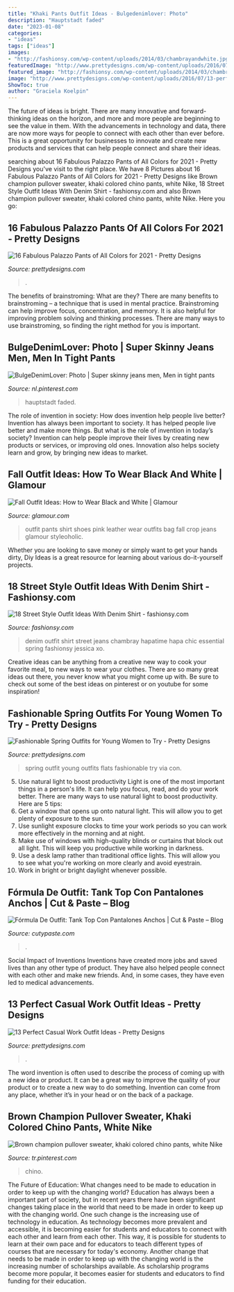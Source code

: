 ```yaml
---
title: "Khaki Pants Outfit Ideas - Bulgedenimlover: Photo"
description: "Hauptstadt faded"
date: "2023-01-08"
categories:
- "ideas"
tags: ["ideas"]
images:
- "http://fashionsy.com/wp-content/uploads/2014/03/chambrayandwhite.jpg"
featuredImage: "http://www.prettydesigns.com/wp-content/uploads/2016/07/13-perfect-casual-work-outfit-ideas-11.jpg"
featured_image: "http://fashionsy.com/wp-content/uploads/2014/03/chambrayandwhite.jpg"
image: "http://www.prettydesigns.com/wp-content/uploads/2016/07/13-perfect-casual-work-outfit-ideas-11.jpg"
ShowToc: true
author: "Graciela Koelpin"
---
```



The future of ideas is bright. There are many innovative and forward-thinking ideas on the horizon, and more and more people are beginning to see the value in them. With the advancements in technology and data, there are now more ways for people to connect with each other than ever before. This is a great opportunity for businesses to innovate and create new products and services that can help people connect and share their ideas.

	

		
searching about 16 Fabulous Palazzo Pants of All Colors for 2021 - Pretty Designs you've visit to the right place. We have 8 Pictures about 16 Fabulous Palazzo Pants of All Colors for 2021 - Pretty Designs like Brown champion pullover sweater, khaki colored chino pants, white Nike, 18 Street Style Outfit Ideas With Denim Shirt - fashionsy.com and also Brown champion pullover sweater, khaki colored chino pants, white Nike. Here you go:
		
    
## 16 Fabulous Palazzo Pants Of All Colors For 2021 - Pretty Designs

<img loading=lazy src="https://www.prettydesigns.com/wp-content/uploads/2014/05/Purple-Palazzo-Pants.jpg" onerror="this.onerror=null;this.src='https://tse4.mm.bing.net/th?id=OIP.5GAitGMjSux1nCf1EFfYigHaLA&amp;pid=15.1';" alt="16 Fabulous Palazzo Pants of All Colors for 2021 - Pretty Designs">

_Source: prettydesigns.com_

>. 

	

The benefits of brainstroming: What are they?
There are many benefits to brainstroming – a technique that is used in mental practice. Brainstroming can help improve focus, concentration, and memory. It is also helpful for improving problem solving and thinking processes. There are many ways to use brainstroming, so finding the right method for you is important.

    
## BulgeDenimLover: Photo | Super Skinny Jeans Men, Men In Tight Pants

<img loading=lazy src="https://i.pinimg.com/736x/85/3f/97/853f97d1783ba1f353d9e61717e7dbce.jpg" onerror="this.onerror=null;this.src='https://tse1.mm.bing.net/th?id=OIP.i0RQMxUe6MW4pc5CFQB72QHaLy&amp;pid=15.1';" alt="BulgeDenimLover: Photo | Super skinny jeans men, Men in tight pants">

_Source: nl.pinterest.com_

>hauptstadt faded. 

	

The role of invention in society: How does invention help people live better?
Invention has always been important to society. It has helped people live better and make more things. But what is the role of invention in today’s society? Invention can help people improve their lives by creating new products or services, or improving old ones. Innovation also helps society learn and grow, by bringing new ideas to market.

    
## Fall Outfit Ideas: How To Wear Black And White | Glamour

<img loading=lazy src="https://media.glamour.com/photos/56963f7fd9dab9ff41b56a82/master/h_1025,c_limit/slideshow-black-white-27-black-white-luella-june-main.jpg" onerror="this.onerror=null;this.src='https://tse3.mm.bing.net/th?id=OIP.J85neDBqDnSJLaawidoJ5AHaLH&amp;pid=15.1';" alt="Fall Outfit Ideas: How to Wear Black and White | Glamour">

_Source: glamour.com_

>outfit pants shirt shoes pink leather wear outfits bag fall crop jeans glamour styleoholic. 

	

Whether you are looking to save money or simply want to get your hands dirty, Diy Ideas is a great resource for learning about various do-it-yourself projects.

    
## 18 Street Style Outfit Ideas With Denim Shirt - Fashionsy.com

<img loading=lazy src="http://fashionsy.com/wp-content/uploads/2014/03/chambrayandwhite.jpg" onerror="this.onerror=null;this.src='https://tse1.mm.bing.net/th?id=OIP.Kjs65FZ1bmfb20iWlHA1FgHaLE&amp;pid=15.1';" alt="18 Street Style Outfit Ideas With Denim Shirt - fashionsy.com">

_Source: fashionsy.com_

>denim outfit shirt street jeans chambray hapatime hapa chic essential spring fashionsy jessica xo. 

	

Creative ideas can be anything from a creative new way to cook your favorite meal, to new ways to wear your clothes. There are so many great ideas out there, you never know what you might come up with. Be sure to check out some of the best ideas on pinterest or on youtube for some inspiration!

    
## Fashionable Spring Outfits For Young Women To Try - Pretty Designs

<img loading=lazy src="https://www.prettydesigns.com/wp-content/uploads/2014/04/Spring-Outfit-with-Flats.jpg" onerror="this.onerror=null;this.src='https://tse3.mm.bing.net/th?id=OIP.0YMIoIhHUXQ2SrFzgAhUJgHaK2&amp;pid=15.1';" alt="Fashionable Spring Outfits for Young Women to Try - Pretty Designs">

_Source: prettydesigns.com_

>spring outfit young outfits flats fashionable try via con. 

	

5) Use natural light to boost productivity
Light is one of the most important things in a person's life. It can help you focus, read, and do your work better. There are many ways to use natural light to boost productivity. Here are 5 tips:
1) Get a window that opens up onto natural light. This will allow you to get plenty of exposure to the sun.
2) Use sunlight exposure clocks to time your work periods so you can work more effectively in the morning and at night.
3) Make use of windows with high-quality blinds or curtains that block out all light. This will keep you productive while working in darkness.
4) Use a desk lamp rather than traditional office lights. This will allow you to see what you're working on more clearly and avoid eyestrain.
5) Work in bright or bright daylight whenever possible.

    
## Fórmula De Outfit: Tank Top Con Pantalones Anchos | Cut &amp; Paste – Blog

<img loading=lazy src="https://www.cutypaste.com/wp-content/uploads/2020/11/6fbcafe402f75aaccddfddad7c7758b7-2.jpg" onerror="this.onerror=null;this.src='https://tse1.mm.bing.net/th?id=OIP.esuZE1H_sRDNh7PMFHyXrwHaMr&amp;pid=15.1';" alt="Fórmula De Outfit: Tank Top Con Pantalones Anchos | Cut &amp; Paste – Blog">

_Source: cutypaste.com_

>. 

	

Social Impact of Inventions
Inventions have created more jobs and saved lives than any other type of product. They have also helped people connect with each other and make new friends. And, in some cases, they have even led to medical advancements.

    
## 13 Perfect Casual Work Outfit Ideas - Pretty Designs

<img loading=lazy src="http://www.prettydesigns.com/wp-content/uploads/2016/07/13-perfect-casual-work-outfit-ideas-11.jpg" onerror="this.onerror=null;this.src='https://tse4.mm.bing.net/th?id=OIP.wbSTv8Xy6X4e2Hl9X2S_JAHaKE&amp;pid=15.1';" alt="13 Perfect Casual Work Outfit Ideas - Pretty Designs">

_Source: prettydesigns.com_

>. 

	

The word invention is often used to describe the process of coming up with a new idea or product. It can be a great way to improve the quality of your product or to create a new way to do something. Invention can come from any place, whether it’s in your head or on the back of a package.

    
## Brown Champion Pullover Sweater, Khaki Colored Chino Pants, White Nike

<img loading=lazy src="https://i.pinimg.com/736x/5a/04/e4/5a04e440b10a3af1089ff38ce9d042cd.jpg" onerror="this.onerror=null;this.src='https://tse2.mm.bing.net/th?id=OIP.6puIx2dYHDf1X_q-bL0boAHaN0&amp;pid=15.1';" alt="Brown champion pullover sweater, khaki colored chino pants, white Nike">

_Source: tr.pinterest.com_

>chino. 

	

The Future of Education: What changes need to be made to education in order to keep up with the changing world?
Education has always been a important part of society, but in recent years there have been significant changes taking place in the world that need to be made in order to keep up with the changing world. One such change is the increasing use of technology in education. As technology becomes more prevalent and accessible, it is becoming easier for students and educators to connect with each other and learn from each other. This way, it is possible for students to learn at their own pace and for educators to teach different types of courses that are necessary for today's economy. Another change that needs to be made in order to keep up with the changing world is the increasing number of scholarships available. As scholarship programs become more popular, it becomes easier for students and educators to find funding for their education.

